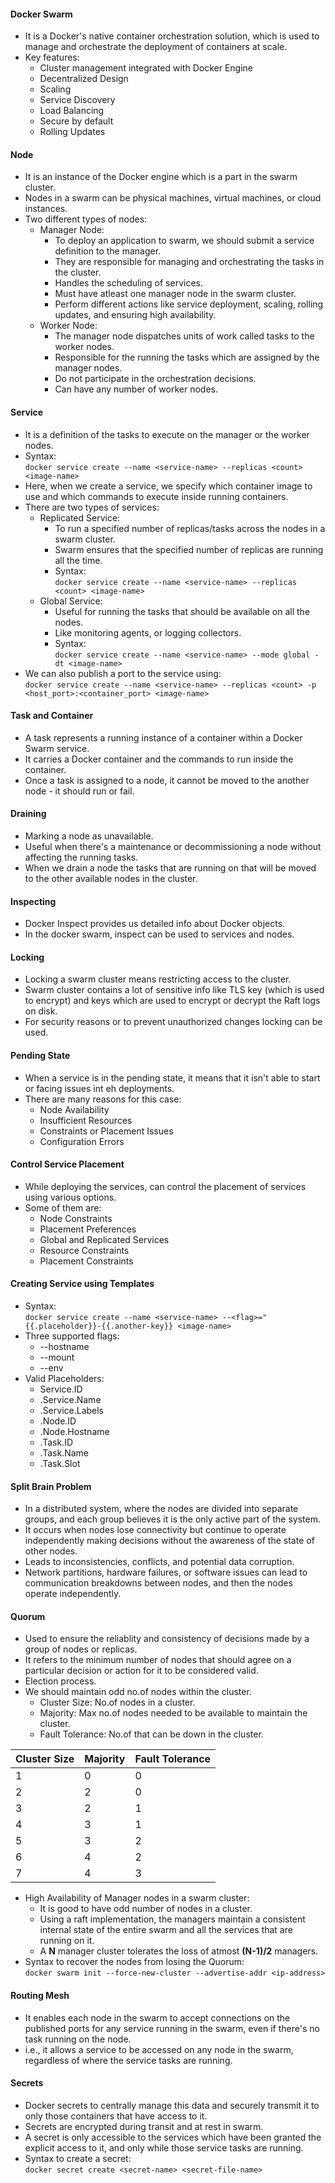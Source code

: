 #### Docker Swarm  
- It is a Docker's native container orchestration solution, which is used to manage and orchestrate the deployment of containers at scale.  
- Key features:  
    - Cluster management integrated with Docker Engine  
    - Decentralized Design  
    - Scaling  
    - Service Discovery  
    - Load Balancing  
    - Secure by default  
    - Rolling Updates  

#### Node  
- It is an instance of the Docker engine which is a part in the swarm cluster.  
- Nodes in a swarm can be physical machines, virtual machines, or cloud instances.  
- Two different types of nodes:  
    - Manager Node:  
        - To deploy an application to swarm, we should submit a service definition to the manager. 
        - They are responsible for managing and orchestrating the tasks in the cluster.  
        - Handles the scheduling of services.  
        - Must have atleast one manager node in the swarm cluster.  
        - Perform different actions like service deployment, scaling, rolling updates, and ensuring high availability.  
    - Worker Node:  
        - The manager node dispatches units of work called tasks to the worker nodes.  
        - Responsible for the running the tasks which are assigned by the manager nodes.  
        - Do not participate in the orchestration decisions.  
        - Can have any number of worker nodes.  

#### Service  
- It is a definition of the tasks to execute on the manager or the worker nodes.  
- Syntax:  
    `docker service create --name <service-name> --replicas <count> <image-name>`  
- Here, when we create a service, we specify which container image to use and which commands to execute inside running containers.  
- There are two types of services:  
    - Replicated Service:  
        - To run a specified number of replicas/tasks across the nodes in a swarm cluster.  
        - Swarm ensures that the specified number of replicas are running all the time.  
        - Syntax:  
        `docker service create --name <service-name> --replicas <count> <image-name>`  
    - Global Service:  
        - Useful for running the tasks that should be available on all the nodes.  
        - Like monitoring agents, or logging collectors.  
        - Syntax:  
        `docker service create --name <service-name> --mode global -dt <image-name>`  
- We can also publish a port to the service using:  
    `docker service create --name <service-name> --replicas <count> -p <host_port>:<container_port> <image-name>`  

#### Task and Container    
- A task represents a running instance of a container within a Docker Swarm service.  
- It carries a Docker container and the commands to run inside the container.  
- Once a task is assigned to a node, it cannot be moved to the another node - it should run or fail.  

#### Draining  
- Marking a node as unavailable.  
- Useful when there's a maintenance or decommissioning a node without affecting the running tasks.  
- When we drain a node the tasks that are running on that will be moved to the other available nodes in the cluster.  

#### Inspecting  
- Docker Inspect provides us detailed info about Docker objects.  
- In the docker swarm, inspect can be used to services and nodes.  

#### Locking  
- Locking a swarm cluster means restricting access to the cluster.  
- Swarm cluster contains a lot of sensitive info like TLS key (which is used to encrypt) and keys which are used to encrypt or decrypt the Raft logs on disk.  
- For security reasons or to prevent unauthorized changes locking can be used.  

#### Pending State  
- When a service is in the pending state, it means that it isn't able to start or facing issues int eh deployments.  
- There are many reasons for this case:  
    - Node Availability
    - Insufficient Resources  
    - Constraints or Placement Issues  
    - Configuration Errors  

#### Control Service Placement  
- While deploying the services, can control the placement of services using various options.  
- Some of them are:  
    - Node Constraints  
    - Placement Preferences  
    - Global and Replicated Services  
    - Resource Constraints  
    - Placement Constraints  

#### Creating Service using Templates  
- Syntax:  
    `docker service create --name <service-name> --<flag>="{{.placeholder}}-{{.another-key}} <image-name>`  
- Three supported flags:  
    - --hostname  
    - --mount  
    - --env  
- Valid Placeholders:  
    - Service.ID  
    - .Service.Name  
    - .Service.Labels  
    - .Node.ID  
    - .Node.Hostname  
    - .Task.ID  
    - .Task.Name  
    - .Task.Slot  

#### Split Brain Problem  
- In a distributed system, where the nodes are divided into separate groups, and each group believes it is the only active part of the system.  
- It occurs when nodes lose connectivity but continue to operate independently making decisions without the awareness of the state of other nodes.  
- Leads to inconsistencies, conflicts, and potential data corruption.  
- Network partitions, hardware failures, or software issues can lead to communication breakdowns between nodes, and then the nodes operate independently.  

#### Quorum  
- Used to ensure the reliablity and consistency of decisions made by a group of nodes or replicas.  
- It refers to the minimum number of nodes that should agree on a particular decision or action for it to be considered valid.  
- Election process.  
- We should maintain odd no.of nodes within the cluster.  
    - Cluster Size: No.of nodes in a cluster.  
    - Majority: Max no.of nodes needed to be available to maintain the cluster.  
    - Fault Tolerance: No.of that can be down in the cluster.  

| Cluster Size | Majority | Fault Tolerance |  
|--------------|----------|-----------------|  
| 1 | 0 | 0 |  
| 2 | 2 | 0 |  
| 3 | 2 | 1 |  
| 4 | 3 | 1 |  
| 5 | 3 | 2 |  
| 6 | 4 | 2 |  
| 7 | 4 | 3 |  

- High Availability of Manager nodes in a swarm cluster:  
    - It is good to have odd number of nodes in a cluster.  
    - Using a raft implementation, the managers maintain a consistent internal state of the entire swarm and all the services that are running on it.  
    - A **N** manager cluster tolerates the loss of atmost **(N-1)/2** managers.  
- Syntax to recover the nodes from losing the Quorum:  
    `docker swarm init --force-new-cluster --advertise-addr <ip-address>`  

#### Routing Mesh  
- It enables each node in the swarm to accept connections on the published ports for any service running in the swarm, even if there's no task running on the node.  
- i.e., it allows a service to be accessed on any node in the swarm, regardless of where the service tasks are running.  

#### Secrets  
- Docker secrets to centrally manage this data and securely transmit it to only those containers that have access to it.  
- Secrets are encrypted during transit and at rest in swarm.  
- A secret is only accessible to the services which have been granted the explicit access to it, and only while those service tasks are running.  
- Syntax to create a secret:  
    `docker secret create <secret-name> <secret-file-name>`  
